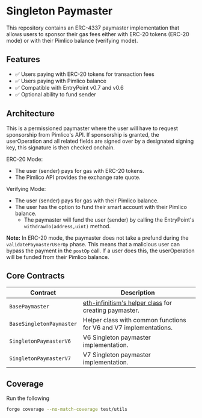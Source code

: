 # Singleton Paymaster

This repository contains an ERC-4337 paymaster implementation that allows users to sponsor their gas fees either with ERC-20 tokens (ERC-20 mode) or with their Pimlico balance (verifying mode).

## Features
- ✅ Users paying with ERC-20 tokens for transaction fees
- ✅ Users paying with Pimlico balance
- ✅ Compatible with EntryPoint v0.7 and v0.6
- ✅ Optional ability to fund sender

## Architecture

This is a permissioned paymaster where the user will have to request sponsorship from Pimlico's API. If sponsorship is granted, the userOperation and all related fields are signed over by a designated signing key, this signature is then checked onchain.

ERC-20 Mode:
- The user (sender) pays for gas with ERC-20 tokens.
- The Pimlico API provides the exchange rate quote.

Verifying Mode:
- The user (sender) pays for gas with their Pimlico balance.
- The user has the option to fund their smart account with their Pimlico balance.
    - The paymaster will fund the user (sender) by calling the EntryPoint's `withdrawTo(address,uint)` method.

**Note:** In ERC-20 mode, the paymaster does not take a prefund during the `validatePaymasterUserOp` phase. This means that a malicious user can bypass the payment in the `postOp` call. If a user does this, the userOperation will be funded from their Pimlico balance.

## Core Contracts

| Contract | Description |
|---|---|
| `BasePaymaster`                   | [eth-infinitism's helper class](https://github.com/eth-infinitism/account-abstraction/blob/develop/contracts/core/BasePaymaster.sol) for creating paymaster. |
| `BaseSingletonPaymaster`          | Helper class with common functions for V6 and V7 implementations. |
| `SingletonPaymasterV6`            | V6 Singleton paymaster implementation. |
| `SingletonPaymasterV7`            | V7 Singleton paymaster implementation. |


## Coverage

Run the following

```bash
forge coverage --no-match-coverage test/utils
```
